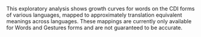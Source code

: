 This exploratory analysis shows growth curves for words on the CDI forms of various languages, mapped to approximately translation equivalent meanings across languages. These mappings are currently only available for Words and Gestures forms and are not guaranteed to be accurate.
